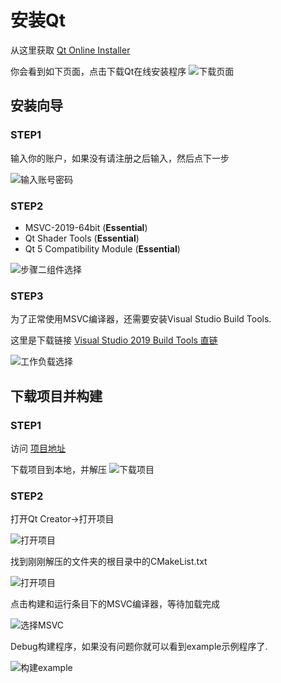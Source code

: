 # 安装Qt
从这里获取
[Qt Online Installer](https://www.qt.io/download-qt-installer-oss?hsCtaTracking=99d9dd4f-5681-48d2-b096-470725510d34%7C074ddad0-fdef-4e53-8aa8-5e8a876d6ab4)

你会看到如下页面，点击下载Qt在线安装程序
![下载页面](../assets/guide/qt-install-view.png)

## 安装向导
### STEP1 
输入你的账户，如果没有请注册之后输入，然后点下一步

![输入账号密码](../assets//guide/qt-install-panel-step1.png)

### STEP2

+ MSVC-2019-64bit (**Essential**)
+ Qt Shader Tools (**Essential**)
+ Qt 5 Compatibility Module (**Essential**)

![步骤二组件选择](../assets/guide/qt-install-panel-step2.png)

### STEP3
为了正常使用MSVC编译器，还需要安装Visual Studio Build Tools.

这里是下载链接 
[Visual Studio 2019 Build Tools 直链](https://aka.ms/vs/16/release/vs_buildtools.exe)

![工作负载选择](../assets/guide/MSVC_WorkLoad.png)

## 下载项目并构建

### STEP1
访问 [项目地址](https://github.com/zhuzichu520/FluentUI)

下载项目到本地，并解压
![下载项目](../assets//guide/FluentUI-Example-Download.png)

### STEP2

打开Qt Creator->打开项目

![打开项目](../assets/guide/qt-creator-open-project.png)

找到刚刚解压的文件夹的根目录中的CMakeList.txt

![打开项目](../assets/guide/qt-project-entry.png)

点击构建和运行条目下的MSVC编译器，等待加载完成

![选择MSVC](../assets/guide/load-project-success.gif)

Debug构建程序，如果没有问题你就可以看到example示例程序了.


![构建example](../assets/guide/build-example-success.gif)